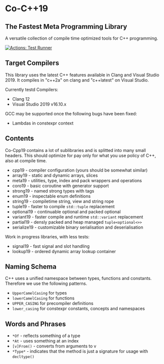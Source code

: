 # Co-C++19
## The Fastest Meta Programming Library

A versatile collection of compile time optimized tools for C++ programming.

[![Actions: Test Runner](https://github.com/basicpp17/co-cpp19/workflows/Test%20Runner/badge.svg)](https://github.com/basicpp17/co-cpp19/actions)

## Target Compilers

This library uses the latest C++ features available in Clang and Visual Studio 2019.
It compiles in "c++2a" on clang and "c++latest" on Visual Studio.

Currently testd Compilers:
* Clang 12
* Visual Studio 2019 v16.10.x

GCC may be supported once the following bugs have been fixed:
* Lambdas in constexpr context

## Contents

Co-Cpp19 contains a lot of sublibraries and is splitted into many small headers.
This should optimize for pay only for what you use policy of C++, also at compile time.

* cpp19 - compiler configuration (yours should be somewhat similar)
* array19 - static and dynamic arrays, slices
* meta19 - utilities, type, index and pack wrappers and operations
* coro19 - basic coroutine with generator support
* strong19 - named strong types with tags
* enum19 - inspectable enum definitions
* string19 - compiletime string, view and string rope
* tuple19 - faster to compile `std::tuple` replacement
* optional19 - continuable optional and packed optional
* variant19 - faster compile and runtime `std::variant` replacement
* partial19 - densly packed and heap managed `tuple<optional<>>`
* serialize19 - customizable binary serialisation and deserialisation

Work in progress libraries, with less tests:

* signal19 - fast signal and slot handling
* lookup19 - ordered dynamic array lookup container

## Naming Schema

C++ uses a unified namespace between types, functions and constants.
Therefore we use the following patterns.

* `UpperCamelCasing` for types
* `lowerCamelCasing` for functions
* `UPPER_CASING` for precompiler definitions
* `lower_casing` for constexpr constants, concepts and namespaces

## Words and Phrases

* `*Of` - reflects something of a type
* `*At` - uses something at an index
* `[v]From()` - converts from arguments to v
* `*Type*` - indicates that the method is just a signature for usage with `decltype()`
